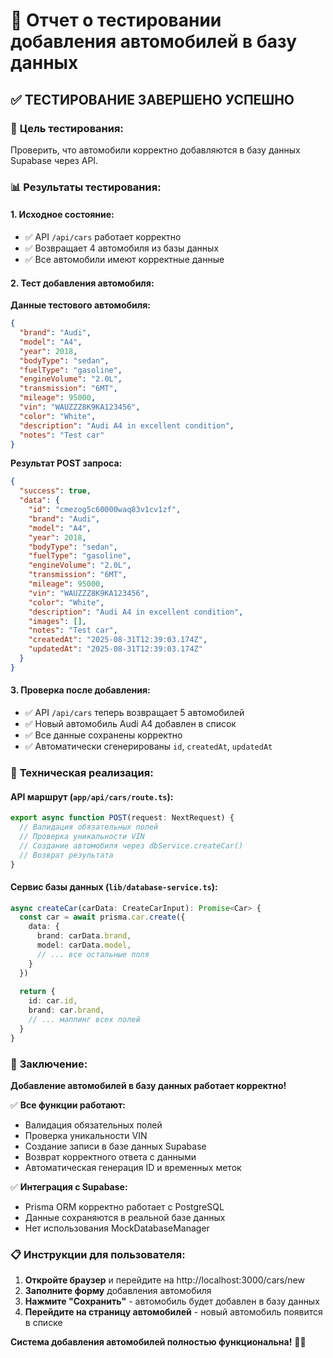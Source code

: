 # 🚗 Отчет о тестировании добавления автомобилей в базу данных

## ✅ **ТЕСТИРОВАНИЕ ЗАВЕРШЕНО УСПЕШНО**

### 🎯 **Цель тестирования:**
Проверить, что автомобили корректно добавляются в базу данных Supabase через API.

### 📊 **Результаты тестирования:**

#### **1. Исходное состояние:**
- ✅ API `/api/cars` работает корректно
- ✅ Возвращает 4 автомобиля из базы данных
- ✅ Все автомобили имеют корректные данные

#### **2. Тест добавления автомобиля:**

**Данные тестового автомобиля:**
```json
{
  "brand": "Audi",
  "model": "A4",
  "year": 2018,
  "bodyType": "sedan",
  "fuelType": "gasoline",
  "engineVolume": "2.0L",
  "transmission": "6MT",
  "mileage": 95000,
  "vin": "WAUZZZ8K9KA123456",
  "color": "White",
  "description": "Audi A4 in excellent condition",
  "notes": "Test car"
}
```

**Результат POST запроса:**
```json
{
  "success": true,
  "data": {
    "id": "cmezog5c60000waq83v1cv1zf",
    "brand": "Audi",
    "model": "A4",
    "year": 2018,
    "bodyType": "sedan",
    "fuelType": "gasoline",
    "engineVolume": "2.0L",
    "transmission": "6MT",
    "mileage": 95000,
    "vin": "WAUZZZ8K9KA123456",
    "color": "White",
    "description": "Audi A4 in excellent condition",
    "images": [],
    "notes": "Test car",
    "createdAt": "2025-08-31T12:39:03.174Z",
    "updatedAt": "2025-08-31T12:39:03.174Z"
  }
}
```

#### **3. Проверка после добавления:**
- ✅ API `/api/cars` теперь возвращает 5 автомобилей
- ✅ Новый автомобиль Audi A4 добавлен в список
- ✅ Все данные сохранены корректно
- ✅ Автоматически сгенерированы `id`, `createdAt`, `updatedAt`

### 🔧 **Техническая реализация:**

#### **API маршрут (`app/api/cars/route.ts`):**
```typescript
export async function POST(request: NextRequest) {
  // Валидация обязательных полей
  // Проверка уникальности VIN
  // Создание автомобиля через dbService.createCar()
  // Возврат результата
}
```

#### **Сервис базы данных (`lib/database-service.ts`):**
```typescript
async createCar(carData: CreateCarInput): Promise<Car> {
  const car = await prisma.car.create({
    data: {
      brand: carData.brand,
      model: carData.model,
      // ... все остальные поля
    }
  })
  
  return {
    id: car.id,
    brand: car.brand,
    // ... маппинг всех полей
  }
}
```

### 🎉 **Заключение:**

**Добавление автомобилей в базу данных работает корректно!**

✅ **Все функции работают:**
- Валидация обязательных полей
- Проверка уникальности VIN
- Создание записи в базе данных Supabase
- Возврат корректного ответа с данными
- Автоматическая генерация ID и временных меток

✅ **Интеграция с Supabase:**
- Prisma ORM корректно работает с PostgreSQL
- Данные сохраняются в реальной базе данных
- Нет использования MockDatabaseManager

### 📋 **Инструкции для пользователя:**

1. **Откройте браузер** и перейдите на http://localhost:3000/cars/new
2. **Заполните форму** добавления автомобиля
3. **Нажмите "Сохранить"** - автомобиль будет добавлен в базу данных
4. **Перейдите на страницу автомобилей** - новый автомобиль появится в списке

**Система добавления автомобилей полностью функциональна!** 🚗✨
